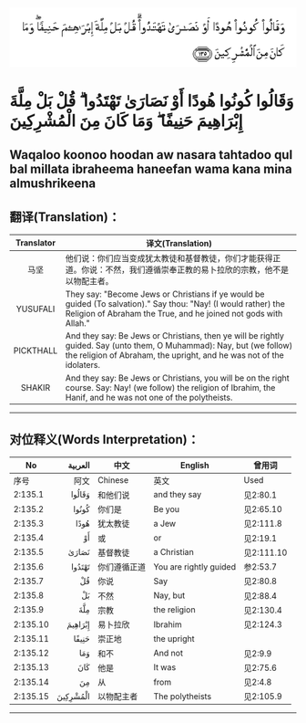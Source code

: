 ![002:135](images/002_135.gif)

#   وَقَالُوا كُونُوا هُودًا أَوْ نَصَارَىٰ تَهْتَدُوا ۗ قُلْ بَلْ مِلَّةَ إِبْرَاهِيمَ حَنِيفًا ۖ وَمَا كَانَ مِنَ الْمُشْرِكِينَ 

## Waqaloo koonoo hoodan aw nasara tahtadoo qul bal millata ibraheema haneefan wama kana mina almushrikeena

## 翻译(Translation)：

| Translator | 译文(Translation)                                            |
| :--------: | ------------------------------------------------------------ |
|    马坚    | 他们说：你们应当变成犹太教徒和基督教徒，你们才能获得正道。你说：不然，我们遵循崇奉正教的易卜拉欣的宗教，他不是以物配主者。 |
|  YUSUFALI  | They say: "Become Jews or Christians if ye would be guided (To salvation)." Say thou: "Nay! (I would rather) the Religion of Abraham the True, and he joined not gods with Allah." |
| PICKTHALL  | And they say: Be Jews or Christians, then ye will be rightly guided. Say (unto them, O Muhammad): Nay, but (we follow) the religion of Abraham, the upright, and he was not of the idolaters. |
|   SHAKIR   | And they say: Be Jews or Christians, you will be on the right course. Say: Nay! (we follow) the religion of Ibrahim, the Hanif, and he was not one of the polytheists. |

---

## 对位释义(Words Interpretation)：

| No       |  العربية | 中文         | English                | 曾用词     |
| -------- | -------: | ------------ | ---------------------- | ---------- |
| 序号     |     阿文 | Chinese      | 英文                   | Used       |
| 2:135.1  |   وَقَالُوا | 和他们说     | and they say           | 见2:80.1   |
| 2:135.2  |    كُونُوا | 你们是       | Be you                 | 见2:65.10  |
| 2:135.3  |     هُودًا | 犹太教徒     | a Jew                  | 见2:111.8  |
| 2:135.4  |       أَوْ | 或           | or                     | 见2:19.1   |
| 2:135.5  |    نَصَارَىٰ | 基督教徒     | a Christian            | 见2:111.10 |
| 2:135.6  |   تَهْتَدُوا | 你们遵循正道 | You are rightly guided | 参2:53.7   |
| 2:135.7  |       قُلْ | 你说         | Say                    | 见2:80.8   |
| 2:135.8  |       بَلْ | 不然         | Nay, but               | 见2:88.4   |
| 2:135.9  |      مِلَّةَ | 宗教         | the religion           | 见2:130.4  |
| 2:135.10 |  إِبْرَاهِيمَ | 易卜拉欣     | Ibrahim                | 见2:124.3  |
| 2:135.11 |    حَنِيفًا | 崇正地       | the upright            |            |
| 2:135.12 |      وَمَا | 和不         | And not                | 见2:9.9    |
| 2:135.13 |      كَانَ | 他是         | It was                 | 见2:75.6   |
| 2:135.14 |       مِنَ | 从           | from                   | 见2:4.8    |
| 2:135.15 | الْمُشْرِكِينَ | 以物配主者   | The polytheists        | 见2:105.9  |

---
